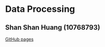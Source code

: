 # Data Processing #
## Shan Shan Huang (10768793) ##

[GitHub pages](https://alcyoneum.github.io/Dataprocessing/)